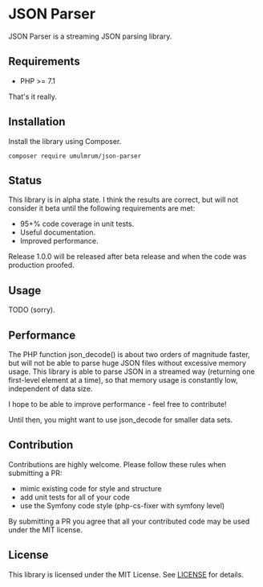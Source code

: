 JSON Parser
===========

JSON Parser is a streaming JSON parsing library.

Requirements
------------

- PHP >= 7.1

That's it really.

Installation
------------

Install the library using Composer.

```
composer require umulmrum/json-parser
```

Status
------

This library is in alpha state. I think the results are correct, but will not
consider it beta until the following requirements are met:

- 95+% code coverage in unit tests.
- Useful documentation.
- Improved performance.

Release 1.0.0 will be released after beta release and when the code was
production proofed.

Usage
-----

TODO (sorry).

Performance
-----------

The PHP function json_decode() is about two orders of magnitude faster, but will
not be able to parse huge JSON files without excessive memory usage. This library
is able to parse JSON in a streamed way (returning one first-level element at a
time), so that memory usage is constantly low, independent of data size.

I hope to be able to improve performance - feel free to contribute!

Until then, you might want to use json_decode for smaller data sets.

Contribution
------------

Contributions are highly welcome. Please follow these rules when submitting a PR:

- mimic existing code for style and structure
- add unit tests for all of your code
- use the Symfony code style (php-cs-fixer with symfony level)

By submitting a PR you agree that all your contributed code may be used under the MIT license.

License
-------

This library is licensed under the MIT License. See [LICENSE](LICENSE) for details.

